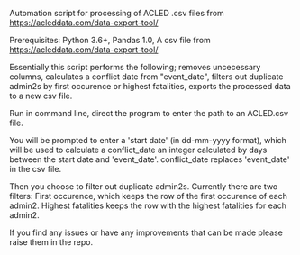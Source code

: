 Automation script for processing of ACLED .csv files from https://acleddata.com/data-export-tool/

Prerequisites:
Python 3.6+,
Pandas 1.0,
A csv file from https://acleddata.com/data-export-tool/

Essentially this script performs the following; removes uncecessary columns, calculates a conflict date from "event_date", filters out duplicate admin2s by first occurence or highest fatalities, exports the processed data to a new csv file.


Run in command line, direct the program to enter the path to an ACLED.csv file.

You will be prompted to enter a 'start date' (in dd-mm-yyyy format), which will be used to calculate a conflict_date an integer calculated by days between the start date and 'event_date'. conflict_date replaces 'event_date' in the csv file.

Then you choose to filter out duplicate admin2s. Currently there are two filters: First occurence, which keeps the row of the first occurence of each admin2. Highest fatalities keeps the row with the highest fatalities for each admin2.

If you find any issues or have any improvements that can be made please raise them in the repo.






